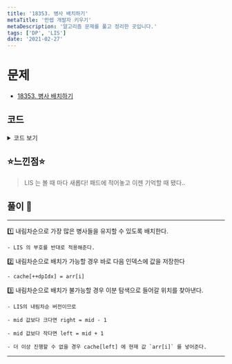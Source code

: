 ```yaml
---
title: '18353. 병사 배치하기'
metaTitle: '만렙 개발자 키우기'
metaDescription: '알고리즘 문제를 풀고 정리한 곳입니다.'
tags: ['DP', 'LIS']
date: '2021-02-27'
---
```


# 문제

- [18353. 병사 배치하기](https://www.acmicpc.net/problem/18353)

## 코드

<details><summary> 코드 보기 </summary>

```java
import java.io.BufferedReader;
import java.io.IOException;
import java.io.InputStreamReader;
import java.util.StringTokenizer;

public class Q18353 {
    static int n, arr[];
    public static void main(String[] args) throws IOException {
        init();
        solution();
    }

    private static void solution() {
        int cache[] = new int[n + 1], dpIdx = 0;
        cache[0] = arr[0];
        for (int i = 1; i < n; i++) {
            if(cache[dpIdx] > arr[i]) cache[++dpIdx] = arr[i];
            else {
                int left = 0, right = dpIdx;
                while(left <= right){
                    int mid = (left + right) / 2;
                    if(cache[mid] <= arr[i]) right = mid - 1;
                    else left = mid + 1;
                }
                cache[left] = arr[i];
            }
        }
        System.out.println(n - (dpIdx + 1));
    }

    private static void init() throws IOException {
        BufferedReader br = new BufferedReader(new InputStreamReader(System.in));
        StringTokenizer st = new StringTokenizer(br.readLine());
        n = Integer.parseInt(st.nextToken());
        arr = new int[n];
        st = new StringTokenizer(br.readLine());
        for (int i = 0; i < n; i++)
            arr[i] = Integer.parseInt(st.nextToken());
    }

}
```

</details>

## ⭐️느낀점⭐️

> LIS 는 볼 때 마다 새롭다! 패드에 적어놓고 이젠 기억할 때 됐다..

## 풀이 📣

<hr/>

1️⃣ 내림차순으로 가장 많은 병사들을 유지할 수 있도록 배치한다.

    - LIS 의 부호를 반대로 적용해준다.

2️⃣ 내림차순으로 배치가 가능할 경우 바로 다음 인덱스에 값을 저장한다

    - cache[++dpIdx] = arr[i]

3️⃣ 내림차순으로 배치가 불가능할 경우 이분 탐색으로 들어갈 위치를 찾아낸다.

    - LIS의 내림차순 버전이므로

    - mid 값보다 크다면 right = mid - 1

    - mid 값보다 작다면 left = mid + 1

    - 더 이상 진행할 수 없을 경우 cache[left] 에 현재 값 `arr[i]` 를 넣어준다.

<hr/>
